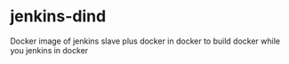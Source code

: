 jenkins-dind
============

Docker image of jenkins slave plus docker in docker to build docker while you jenkins in docker
